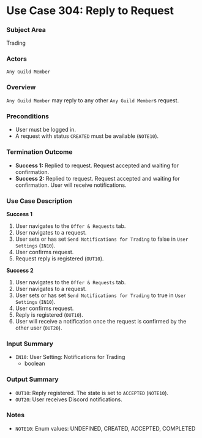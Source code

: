 # Use Case 304: Reply to Request

### Subject Area
Trading

### Actors
`Any Guild Member`

### Overview
`Any Guild Member` may reply to any other `Any Guild Member`s request.

### Preconditions
- User must be logged in.
- A request with status `CREATED` must be available (`NOTE10`).

### Termination Outcome
- **Success 1:** Replied to request. Request accepted and waiting for confirmation.
- **Success 2:** Replied to request. Request accepted and waiting for confirmation. User will receive notifications.

### Use Case Description
**Success 1**
1. User navigates to the `Offer & Requests` tab.
2. User navigates to a request.
3. User sets or has set `Send Notifications for Trading` to false in `User Settings` (`IN10`).
4. User confirms request.
5. Request reply is registered (`OUT10`).

**Success 2**
1. User navigates to the `Offer & Requests` tab.
2. User navigates to a request.
3. User sets or has set `Send Notifications for Trading` to true in `User Settings` (`IN10`).
4. User confirms request.
5. Reply is registered (`OUT10`).
6. User will receive a notification once the request is confirmed by the other user (`OUT20`).

### Input Summary
- `IN10`: User Setting: Notifications for Trading
	- boolean
	
### Output Summary
- `OUT10`: Reply registered. The state is set to `ACCEPTED` (`NOTE10`).
- `OUT20`: User receives Discord notifications.

### Notes
- `NOTE10`: Enum values: UNDEFINED, CREATED, ACCEPTED, COMPLETED